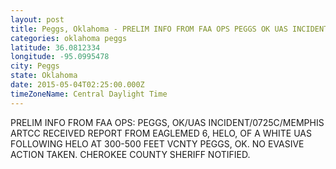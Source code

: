 ```yaml
---
layout: post
title: Peggs, Oklahoma - PRELIM INFO FROM FAA OPS PEGGS OK UAS INCIDENT 0725C MEMPHIS ARTCC RECEIVED REPORT FROM
categories: oklahoma peggs
latitude: 36.0812334
longitude: -95.0995478
city: Peggs
state: Oklahoma
date: 2015-05-04T02:25:00.000Z
timeZoneName: Central Daylight Time
---
```


PRELIM INFO FROM FAA OPS: PEGGS, OK/UAS INCIDENT/0725C/MEMPHIS ARTCC RECEIVED REPORT FROM EAGLEMED 6, HELO, OF A WHITE UAS FOLLOWING HELO AT 300-500 FEET VCNTY PEGGS, OK. NO EVASIVE ACTION TAKEN. CHEROKEE COUNTY SHERIFF NOTIFIED.